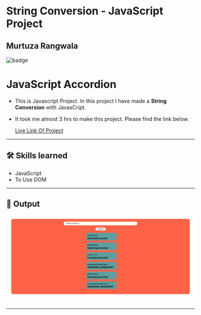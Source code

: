 # String Conversion - JavaScript Project

## Murtuza Rangwala

![badge](https://img.shields.io/badge/Tech-HTML%20CSS%20JS-brightgreen)

# JavaScript Accordion

- This is Javascript Project. In this project I have made a **String Conversion** with JavasCript.

- It took me almost 3 hrs to make this project. Please find the link below.

  [Live Link Of Project](https://word-conversion.netlify.app/)

---

## 🛠 Skills learned

- JavaScript
- To Use DOM

---

## 🎥 Output

![input](./img/01.PNG)

---
